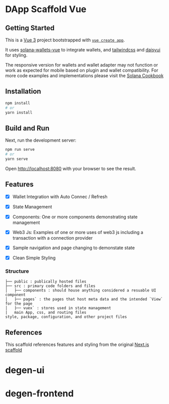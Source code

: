 # DApp Scaffold Vue

## Getting Started

This is a [Vue 3](https://vuejs.org/) project bootstrapped with [`vue create app`](https://github.com/vercel/next.js/tree/canary/packages/create-next-app).

It uses [solana-wallets-vue](https://github.com/lorisleiva/solana-wallets-vue) to integrate wallets, and [tailwindcss](https://tailwindcss.com/) and [daisyui](https://daisyui.com/) for styling. 

The responsive version for wallets and wallet adapter may not function or work as expected for mobile based on plugin and wallet compatibility. For more code examples and implementations please visit the [Solana Cookbook](https://solanacookbook.com/)

## Installation

```bash
npm install
# or
yarn install
```

## Build and Run

Next, run the development server:

```bash
npm run serve
# or
yarn serve
```

Open [http://localhost:8080](http://localhost:8080) with your browser to see the result.

## Features

- [x] Wallet Integration with Auto Connec / Refresh

- [x] State Management

- [x] Components: One or more components demonstrating state management

- [x] Web3 Js: Examples of one or more uses of web3 js including a transaction with a connection provider

- [x] Sample navigation and page changing to demonstate state

- [x] Clean Simple Styling 

### Structure
 
```
├── public : publically hosted files
├── src : primary code folders and files 
│   ├── components : should house anything considered a resuable UI component
│   ├── pages` : the pages that host meta data and the intended `View` for the page
│   ├── vuex` : stores used in state management
|   main App, css, and routing files
style, package, configuration, and other project files

```
## References

This scaffold references features and styling from the original [Next.js scaffold](https://github.com/solana-labs/dapp-scaffold) 
# degen-ui
# degen-frontend
